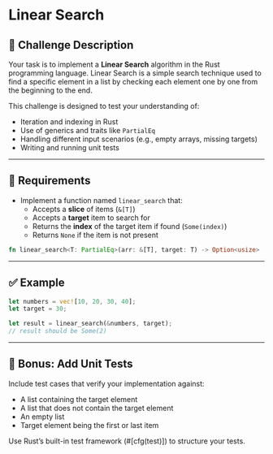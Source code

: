 # Linear Search

## 📝 Challenge Description

Your task is to implement a **Linear Search** algorithm in the Rust programming language. Linear Search is a simple search technique used to find a specific element in a list by checking each element one by one from the beginning to the end.

This challenge is designed to test your understanding of:

- Iteration and indexing in Rust
- Use of generics and traits like `PartialEq`
- Handling different input scenarios (e.g., empty arrays, missing targets)
- Writing and running unit tests

---

## 🎯 Requirements

- Implement a function named `linear_search` that:
  - Accepts a **slice** of items (`&[T]`)
  - Accepts a **target** item to search for
  - Returns the **index** of the target item if found (`Some(index)`)
  - Returns `None` if the item is not present

```rust
fn linear_search<T: PartialEq>(arr: &[T], target: T) -> Option<usize>
```

---

## ✅ Example
```rust
let numbers = vec![10, 20, 30, 40];
let target = 30;

let result = linear_search(&numbers, target);
// result should be Some(2)
```

---

## 🧪 Bonus: Add Unit Tests

Include test cases that verify your implementation against:
- A list containing the target element
- A list that does not contain the target element
- An empty list
- Target element being the first or last item

Use Rust’s built-in test framework (#[cfg(test)]) to structure your tests.

